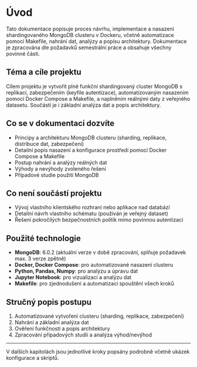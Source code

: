# Úvod

Tato dokumentace popisuje proces návrhu, implementace a nasazení shardingovaného MongoDB clusteru v Dockeru, včetně automatizace pomocí Makefile, nahrání dat, analýzy a popisu architektury. Dokumentace je zpracována dle požadavků semestrální práce a obsahuje všechny povinné části.

## Téma a cíle projektu
Cílem projektu je vytvořit plně funkční shardingovaný cluster MongoDB s replikací, zabezpečením (keyfile autentizace), automatizovaným nasazením pomocí Docker Compose a Makefile, a naplněním reálnými daty z veřejného datasetu. Součástí je i základní analýza dat a popis architektury.

## Co se v dokumentaci dozvíte
- Principy a architekturu MongoDB clusteru (sharding, replikace, distribuce dat, zabezpečení)
- Detailní popis nasazení a konfigurace prostředí pomocí Docker Compose a Makefile
- Postup nahrání a analýzy reálných dat
- Výhody a nevýhody zvoleného řešení
- Případové studie použití MongoDB

## Co není součástí projektu
- Vývoj vlastního klientského rozhraní nebo aplikace nad databází
- Detailní návrh vlastního schématu (používán je veřejný dataset)
- Řešení pokročilých bezpečnostních politik mimo povinnou autentizaci

## Použité technologie
- **MongoDB**: 6.0.2 (aktuální verze v době zpracování, splňuje požadavek max. 3 verze zpětně)
- **Docker, Docker Compose**: pro automatizované nasazení clusteru
- **Python, Pandas, Numpy**: pro analýzu a úpravu dat
- **Jupyter Notebook**: pro vizualizaci a analýzu dat
- **Makefile**: pro zjednodušení a automatizaci spouštění všech kroků

## Stručný popis postupu
1. Automatizované vytvoření clusteru (sharding, replikace, zabezpečení)
2. Nahrání a základní analýza dat
3. Ověření funkčnosti a popis architektury
4. Zpracování případových studií a analýza výhod/nevýhod

---

V dalších kapitolách jsou jednotlivé kroky popsány podrobně včetně ukázek konfigurace a skriptů.
